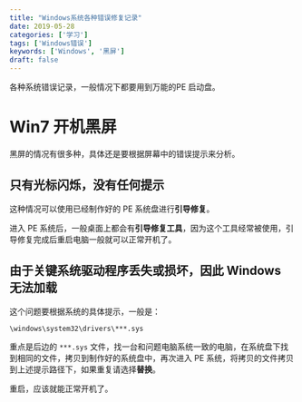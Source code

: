 ```yaml
---
title: "Windows系统各种错误修复记录"
date: 2019-05-28
categories: ['学习']
tags: ['Windows错误']
keywords: ['Windows', '黑屏']
draft: false
---
```


各种系统错误记录，一般情况下都要用到万能的PE 启动盘。

<!--more-->

# Win7 开机黑屏

黑屏的情况有很多种，具体还是要根据屏幕中的错误提示来分析。

## 只有光标闪烁，没有任何提示

这种情况可以使用已经制作好的 PE 系统盘进行**引导修复**。

进入 PE 系统后，一般桌面上都会有**引导修复工具**，因为这个工具经常被使用，引导修复完成后重启电脑一般就可以正常开机了。

## 由于关键系统驱动程序丢失或损坏，因此 Windows 无法加载

这个问题要根据系统的具体提示，一般是：

`\windows\system32\drivers\***.sys`

重点是后边的 `***.sys` 文件，找一台和问题电脑系统一致的电脑，在系统盘下找到相同的文件，拷贝到制作好的系统盘中，再次进入 PE 系统，将拷贝的文件拷贝到上述提示路径下，如果重复请选择**替换**。

重启，应该就能正常开机了。